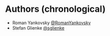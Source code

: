 # Authors (chronological)

- Roman Yankovsky [@RomanYankovsky](https://github.com/RomanYankovsky)
- Stefan Glienke [@sglienke](https://github.com/sglienke)
